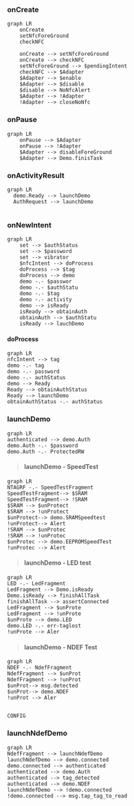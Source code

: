 
### onCreate
```mermaid
graph LR
	onCreate
	setNfcForeGround
	checkNFC

	onCreate --> setNfcForeGround
	onCreate --> checkNFC
	setNfcForeGround --> $pendingIntent
	checkNFC --> $Adapter
	$Adapter --> $enable
	$Adapter --> $disable
	$disable --> NoNfcAlert
	$Adapter --> !Adapter
	!Adapter --> closeNoNfc
```

### onPause
```mermaid
graph LR
	onPause --> $Adapter
	onPause --> !Adapter
	$Adapter --> disableForeGround
	$Adapter --> Demo.finisTask
```
### onActivityResult
```mermaid
graph LR
  demo.Ready --> launchDemo
  AuthRequest --> launchDemo
  
```

### onNewIntent
```mermaid
graph LR
	set --> $authStatus
	set --> $password
	set --> vibrator
	$nfcIntent --> doProcess
	doProcess --> $tag
	doProcess --> demo
	demo -.- $passwor
	demo -.- $authStatu
	demo -.- $tag
	demo -.- activity
	demo --> isReady
	isReady --> obtainAuth
	obtainAuth --> $authStatu
	isReady --> lauchDemo
```

#### doProcess
```mermaid
graph LR
nfcIntent --> tag
demo -.- tag
demo -.- password
demo -.- authStatus
demo --> Ready
Ready --> obtainAuthStatus
Ready --> launchDemo
obtainAuthStatus -.- authStatus
```

### launchDemo
```mermaid
graph LR
authenticated --> demo.Auth
demo.Auth -.- $password
demo.Auth -.- ProtectedRW
```

> #### launchDemo - SpeedTest
``` mermaid
graph LR
NTAGRF -.- SpeedTestFragment
SpeedTestFragment--> $SRAM
SpeedTestFragment--> !SRAM
$SRAM --> $unProtect
$SRAM --> !unProtect
$unProtect--> demo.SRAMSpeedtest
!unProtect--> Alert
!SRAM --> $unProtec
!SRAM --> !unProtec
$unProtec --> demo.EEPROMSpeedTest
!unProtec --> Alert
```

> #### launchDemo - LED test
``` mermaid
graph LR
LED -.- LedFragment
LedFragment --> Demo.isReady
Demo.isReady --> finishAllTask
finishAllTask --> assertConnected
LedFragment --> $unProte
LedFragment --> !unProte
$unProte --> demo.LED
demo.LED -.- err-taglost
!unProte --> Aler
```
> #### launchDemo - NDEF Test
``` mermaid
graph LR
NDEF -.- NdefFragment
NdefFragment --> $unProt
NdefFragment --> !unProt
$unProt--> msg.detected
$unProt--> demo.NDEF
!unProt --> Aler


CONFIG
``` 

### launchNdefDemo
```mermaid
graph LR
NdefFragment --> launchNdefDemo 
launchNdefDemo --> demo.connected
demo.connected --> authenticated
authenticated --> demo.Auth
authenticated --> tag_detected
authenticated --> demo.NDEF
launchNdefDemo --> !demo.connected
!demo.connected --> msg.tap_tag_to_read

```

<!--stackedit_data:
eyJoaXN0b3J5IjpbLTE5NzMyNjUyMzQsLTE1NjI3NzY3NjEsLT
E0MTI5Mjk0MjcsLTk4MzAzNTgzMSw2NzQ5NTkxNzQsMTM1Mzc2
NjU0Myw0OTM4NDA4XX0=
-->